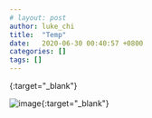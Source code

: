 ```yaml
---
# layout: post
author: luke_chi
title:  "Temp"
date:   2020-06-30 00:40:57 +0800
categories: []
tags: []
---
```


[](){:target="_blank"}

![image](){:target="_blank"}
